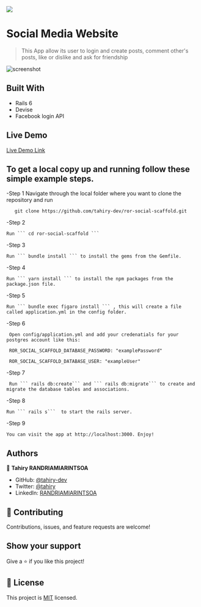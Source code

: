 ![](https://img.shields.io/badge/Microverse-blueviolet)

# Social Media Website

> This App allow its user to login and create posts, comment other's posts, like or dislike
and ask for friendship

![screenshot](./app_screenshot.png)



## Built With

- Rails 6
- Devise
- Facebook login API

## Live Demo

[Live Demo Link](https://livedemo.com)


## To get a local copy up and running follow these simple example steps.
-Step 1
    Navigate through the local folder where you want to clone the repository and run
 ```
    git clone https://github.com/tahiry-dev/ror-social-scaffold.git
 ```
-Step 2

    Run ``` cd ror-social-scaffold ```
-Step 3

    Run ``` bundle install ``` to install the gems from the Gemfile.
-Step 4

    Run ``` yarn install ``` to install the npm packages from the package.json file.
    
-Step 5

    Run ``` bundle exec figaro install ``` , this will create a file called application.yml in the config folder.
    
-Step 6

     Open config/application.yml and add your credenatials for your postgres account like this:
   
     ROR_SOCIAL_SCAFFOLD_DATABASE_PASSWORD: "examplePassword"
   
     ROR_SOCIAL_SCAFFOLD_DATABASE_USER: "exampleUser"

-Step 7

     Run ``` rails db:create``` and ``` rails db:migrate``` to create and migrate the database tables and associations.
  
-Step 8

    Run ``` rails s```  to start the rails server.


-Step 9

    You can visit the app at http://localhost:3000. Enjoy!


## Authors

👤 **Tahiry RANDRIAMIARINTSOA**

- GitHub: [@tahiry-dev](https://github.com/tahiry-dev)
- Twitter: [@tahiry](https://twitter.com/Tahiry94825074)
- LinkedIn: [RANDRIAMIARINTSOA](https://www.linkedin.com/in/tahiry-randriamiarintsoa/)


## 🤝 Contributing

Contributions, issues, and feature requests are welcome!


## Show your support

Give a ⭐️ if you like this project!

## 📝 License

This project is [MIT](lic.url) licensed.
